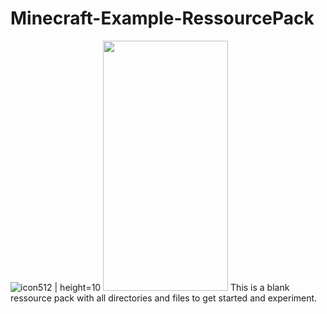 # Minecraft-Example-RessourcePack
![icon512 | height=10](https://github.com/user-attachments/assets/6182869f-a4ee-4c0c-afd9-6b34db98592f)
<img src="https://camo.githubusercontent.com/..." data-canonical-src="https://gyazo.com/eb5c5741b6a9a16c692170a41a49c858.png" width="200" height="400" />
This is a blank ressource pack with all directories and files to get started and experiment.
